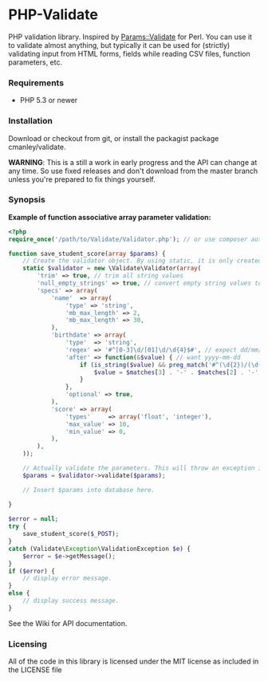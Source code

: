 PHP-Validate
============

PHP validation library.
Inspired by [Params::Validate](http://search.cpan.org/perldoc/Params::Validate) for Perl.
You can use it to validate almost anything, but typically it can be used for (strictly) validating input from HTML forms, fields while reading CSV files, function parameters, etc.

### Requirements
*  PHP 5.3 or newer

### Installation
Download or checkout from git, or install the packagist package cmanley/validate.

**WARNING**: This is a still a work in early progress and the API can change at any time. So use fixed releases and don't download from the master branch unless you're prepared to fix things yourself.

### Synopsis

**Example of function associative array parameter validation:**
```php
<?php
require_once('/path/to/Validate/Validator.php'); // or use composer autoloader

function save_student_score(array $params) {
	// Create the validator object. By using static, it is only created once and persists for all function calls.
	static $validator = new \Validate\Validator(array(
		'trim' => true, // trim all string values
		'null_empty_strings' => true, // convert empty string values to null
		'specs' => array(
			'name'	=> array(
				'type' => 'string',
				'mb_max_length'	=> 2,
				'mb_max_length'	=> 30,
			),
			'birthdate' => array(
				'type'  => 'string',
				'regex' => '#^[0-3]\d/[01]\d/\d{4}$#', // expect dd/mm/yyyy
				'after' => function(&$value) { // want yyyy-mm-dd
					if (is_string($value) && preg_match('#^(\d{2})/(\d{2})/(\d{4})$#', $value, $matches)) {
						$value = $matches[3] . '-' . $matches[2] . '-' . $matches[1];
					}
				},
				'optional' => true,
			),
			'score' => array(
				'types'     => array('float', 'integer'),
				'max_value' => 10,
				'min_value' => 0,
			),
		),
	));

	// Actually validate the parameters. This will throw an exception in invalid parameters are found.
	$params = $validator->validate($params);

	// Insert $params into database here.

}
	
$error = null;
try {
	save_student_score($_POST);
}
catch (Validate\Exception\ValidationException $e) {
	$error = $e->getMessage();
}
if ($error) {
	// display error message.
}
else {
	// display success message.
}
```

See the Wiki for API documentation.

### Licensing
All of the code in this library is licensed under the MIT license as included in the LICENSE file
